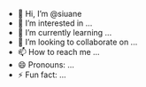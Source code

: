 - 👋 Hi, I’m @siuane
- 👀 I’m interested in ...
- 🌱 I’m currently learning ...
- 💞️ I’m looking to collaborate on ...
- 📫 How to reach me ...
- 😄 Pronouns: ...
- ⚡ Fun fact: ...

<!---
siuane/siuane is a ✨ special ✨ repository because its `README.md` (this file) appears on your GitHub profile.
You can click the Preview link to take a look at your changes.
--->
